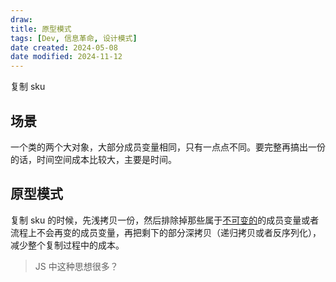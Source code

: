 ```yaml
---
draw:
title: 原型模式
tags: [Dev, 信息革命, 设计模式]
date created: 2024-05-08
date modified: 2024-11-12
---
```


复制 sku

<!-- more -->

## 场景

一个类的两个大对象，大部分成员变量相同，只有一点点不同。要完整再搞出一份的话，时间空间成本比较大，主要是时间。

## 原型模式

复制 sku 的时候，先浅拷贝一份，然后排除掉那些属于[不可变的](不可变的.md)的成员变量或者流程上不会再变的成员变量，再把剩下的部分深拷贝（递归拷贝或者反序列化），减少整个复制过程中的成本。

> JS 中这种思想很多？
